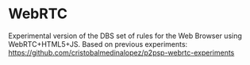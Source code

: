 # WebRTC
Experimental version of the DBS set of rules for the Web Browser using WebRTC+HTML5+JS. Based on previous experiments: https://github.com/cristobalmedinalopez/p2psp-webrtc-experiments
